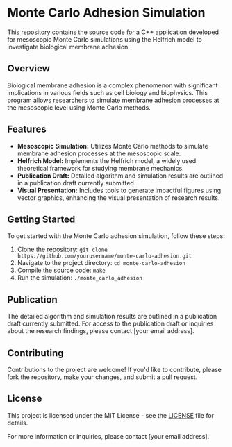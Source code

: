 # Monte Carlo Adhesion Simulation

This repository contains the source code for a C++ application developed for mesoscopic Monte Carlo simulations using the Helfrich model to investigate biological membrane adhesion.

## Overview

Biological membrane adhesion is a complex phenomenon with significant implications in various fields such as cell biology and biophysics. This program allows researchers to simulate membrane adhesion processes at the mesoscopic level using Monte Carlo methods.

## Features

- **Mesoscopic Simulation:** Utilizes Monte Carlo methods to simulate membrane adhesion processes at the mesoscopic scale.
- **Helfrich Model:** Implements the Helfrich model, a widely used theoretical framework for studying membrane mechanics.
- **Publication Draft:** Detailed algorithm and simulation results are outlined in a publication draft currently submitted.
- **Visual Presentation:** Includes tools to generate impactful figures using vector graphics, enhancing the visual presentation of research results.

## Getting Started

To get started with the Monte Carlo adhesion simulation, follow these steps:

1. Clone the repository: `git clone https://github.com/yourusername/monte-carlo-adhesion.git`
2. Navigate to the project directory: `cd monte-carlo-adhesion`
3. Compile the source code: `make`
4. Run the simulation: `./monte_carlo_adhesion`

## Publication

The detailed algorithm and simulation results are outlined in a publication draft currently submitted. For access to the publication draft or inquiries about the research findings, please contact [your email address].

## Contributing

Contributions to the project are welcome! If you'd like to contribute, please fork the repository, make your changes, and submit a pull request.

## License

This project is licensed under the MIT License - see the [LICENSE](LICENSE) file for details.

For more information or inquiries, please contact [your email address].


